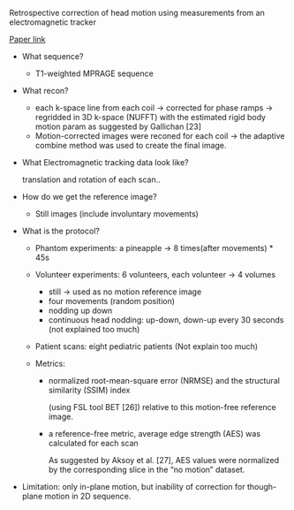 Retrospective correction of head motion using measurements from an electromagnetic tracker

[Paper link](https://europepmc.org/backend/ptpmcrender.fcgi?accid=PMC6824937&blobtype=pdf)

- What sequence?
    - T1-weighted MPRAGE sequence
- What recon?
    
    - each k-space line from each coil -> corrected for phase ramps -> regridded in 3D k-space (NUFFT) with the estimated rigid body motion param as suggested by Gallichan [23]
    - Motion-corrected images were reconed for each coil -> the adaptive combine method was used to create the final image.
- What Electromagnetic tracking data look like?
    
    translation and rotation of each scan..
    
- How do we get the reference image?
    
    - Still images (include involuntary movements)
- What is the protocol?
    
    - Phantom experiments: a pineapple -> 8 times(after movements) \* 45s
    - Volunteer experiments: 6 volunteers, each volunteer -> 4 volumes
        
        - still -> used as no motion reference image
        - four movements (random position)
        - nodding up down
        - continuous head nodding: up-down, down-up every 30 seconds (not explained too much)
    - Patient scans: eight pediatric patients (Not explain too much)
        
    - Metrics:
        
        - normalized root-mean-square error (NRMSE) and the structural similarity (SSIM) index
            
            (using FSL tool BET [26]) relative to this motion-free reference image.
            
        - a reference-free metric, average edge strength (AES) was calculated for each scan
            
            As suggested by Aksoy et al. [27], AES values were normalized by the corresponding slice in the “no motion” dataset.
            
- Limitation: only in-plane motion, but inability of correction for though-plane motion in 2D sequence.